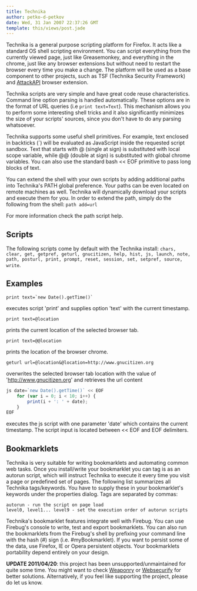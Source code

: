 ```yaml
---
title: Technika
author: petko-d-petkov
date: Wed, 31 Jan 2007 22:37:26 GMT
template: this/views/post.jade
---
```


Technika is a general purpose scripting platform for Firefox. It acts like a standard OS shell scripting environment. You can script everything from the currently viewed page, just like Greasemonkey, and everything in the chrome, just like any browser extensions but without need to restart the browser every time you make a change. The platform will be used as a base component to other projects, such as TSF (Technika Security Framework) and [AttackAPI](/blog/attackapi) browser extension.

Technika scripts are very simple and have great code reuse characteristics. Command line option parsing is handled automatically. These options are in the format of URL queries (i.e `print text=Text`). This mechanism allows you to perform some interesting shell tricks and it also significantly minimizes the size of your scripts' sources, since you don't have to do any parsing whatsoever.

Technika supports some useful shell primitives. For example, text enclosed in backticks (`) will be evaluated as JavaScript inside the requested script sandbox. Text that starts with @ (single at sign) is substituted with local scope variable, while @@ (double at sign) is substituted with global chrome variables. You can also use the standard bash << EOF primitive to pass long blocks of text.

You can extend the shell with your own scripts by adding additional paths into Technika's PATH global preference. Your paths can be even located on remote machines as well. Technika will dynamically download your scripts and execute them for you. In order to extend the path, simply do the following from the shell: `path add=url`

For more information check the path script help.

## Scripts

The following scripts come by default with the Technika install: `chars, clear, get, getpref, geturl, gnucitizen, help, hist, js, launch, note, path, posturl, print, prompt, reset, session, set, setpref, source, write`.

## Examples

	print text=`new Date().getTime()`

executes script 'print' and supplies option 'text' with the current timestamp.

	print text=@location

prints the current location of the selected browser tab.

	print text=@@location

prints the location of the browser chrome.

	geturl url=@location&@location=http://www.gnucitizen.org

overwrites the selected browser tab location with the value of 'http://www.gnucitizen.org' and retrieves the url content

```javascript
js date=`new Date().getTime()` << EOF
    for (var i = 0; i < 10; i++) {
        print(i + ': ' + date);
    }
EOF
```

executes the js script with one parameter 'date' which contains the current timestamp. The script input is located between << EOF and EOF delimiters.

## Bookmarklets

Technika is very suitable for writing bookmarklets and automating common web tasks. Once you install/write your bookmarklet you can tag is as an autorun script, which will instruct Technika to execute it every time you visit a page or predefined set of pages. The following list summarizes all Technika tags/keywords. You have to supply these in your bookmarklet's keywords under the properties dialog. Tags are separated by commas:

	autorun - run the script on page load
	level0, level1... level9 - set the execution order of autorun scripts

Technika's bookmarklet features integrate well with Firebug. You can use Firebug's console to write, test and export bookmarklets. You can also run the bookmarklets from the Firebug's shell by prefixing your command line with the hash (#) sign (i.e. #myBookmarklet). If you want to persist some of the data, use Firefox, IE or Opera persistent objects. Your bookmarklets portability depend entirely on your design.

**UPDATE 2011/04/20**: this project has been unsupported/unmaintained for quite some time. You might want to check [Weaponry](http://weaponry.gnucitizen.org) or [Websecurify](http://www.websecurify.com) for better solutions. Alternatively, if you feel like supporting the project, please do let us know.
